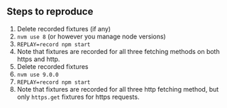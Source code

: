 Steps to reproduce
----------------
1. Delete recorded fixtures (if any)
2. `nvm use 8` (or however you manage node versions)
3. `REPLAY=record npm start`
4. Note that fixtures are recorded for all three fetching methods on both https and http.
5. Delete recorded fixtures
6. `nvm use 9.0.0`
7. `REPLAY=record npm start`
8. Note that fixtures are recorded for all three http fetching method, but only `https.get` fixtures for https requests.
